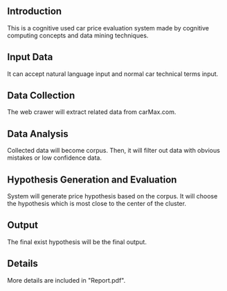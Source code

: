 ## Introduction  
This is a cognitive used car price evaluation system made by cognitive computing concepts and data mining techniques.

## Input Data     
  It can accept natural language input and normal car technical terms input.
  
## Data Collection
  The web crawer will extract related data from carMax.com.
  
## Data Analysis
  Collected data will become corpus. Then, it will filter out data with obvious mistakes or low confidence data.
  
## Hypothesis Generation and Evaluation
  System will generate price hypothesis based on the corpus.
  It will choose the hypothesis which is most close to the center of the cluster.
 
## Output
  The final exist hypothesis will be the final output.


## Details
  More details are included in "Report.pdf".
